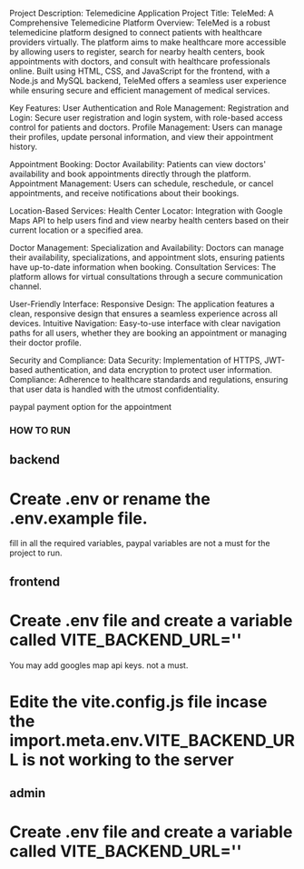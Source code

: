 Project Description: Telemedicine Application
Project Title: TeleMed: A Comprehensive Telemedicine Platform
Overview: TeleMed is a robust telemedicine platform designed to connect patients with healthcare providers virtually. The platform aims to make healthcare more accessible by allowing users to register, search for nearby health centers, book appointments with doctors, and consult with healthcare professionals online. Built using HTML, CSS, and JavaScript for the frontend, with a Node.js and MySQL backend, TeleMed offers a seamless user experience while ensuring secure and efficient management of medical services.

Key Features:
User Authentication and Role Management:
Registration and Login: Secure user registration and login system, with role-based access control for patients and doctors. Profile Management: Users can manage their profiles, update personal information, and view their appointment history.

Appointment Booking:
Doctor Availability: Patients can view doctors' availability and book appointments directly through the platform. Appointment Management: Users can schedule, reschedule, or cancel appointments, and receive notifications about their bookings.

Location-Based Services:
Health Center Locator: Integration with Google Maps API to help users find and view nearby health centers based on their current location or a specified area.

Doctor Management:
Specialization and Availability: Doctors can manage their availability, specializations, and appointment slots, ensuring patients have up-to-date information when booking. Consultation Services: The platform allows for virtual consultations through a secure communication channel.

User-Friendly Interface:
Responsive Design: The application features a clean, responsive design that ensures a seamless experience across all devices. Intuitive Navigation: Easy-to-use interface with clear navigation paths for all users, whether they are booking an appointment or managing their doctor profile.

Security and Compliance:
Data Security: Implementation of HTTPS, JWT-based authentication, and data encryption to protect user information. Compliance: Adherence to healthcare standards and regulations, ensuring that user data is handled with the utmost confidentiality.

paypal payment option for the appointment

### HOW TO RUN
## backend
# Create .env or rename the .env.example file.
fill in all the required variables, paypal variables are not a must for the project to run.

## frontend
# Create .env file and create a variable called VITE_BACKEND_URL='' 
 You may add googles map api keys. not a must.
# Edite the vite.config.js file incase the import.meta.env.VITE_BACKEND_URL is not working to the server

## admin
# Create .env file and create a variable called VITE_BACKEND_URL='' 
